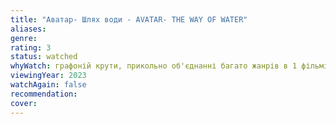 ```yaml
---
title: "Аватар- Шлях води - AVATAR- THE WAY OF WATER"
aliases: 
genre: 
rating: 3
status: watched
whyWatch: графоній крути, прикольно об'єднанні багато жанрів в 1 фільмі
viewingYear: 2023
watchAgain: false
recommendation: 
cover: 
---
```

